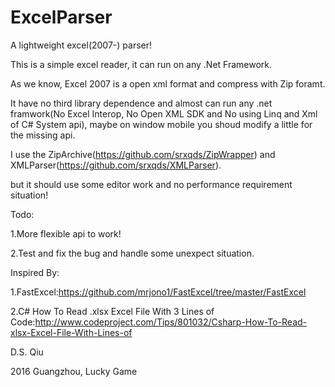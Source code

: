 # ExcelParser
A lightweight excel(2007-) parser!

This is a simple excel reader, it can run on any .Net Framework.

As we know, Excel 2007 is a open xml format and compress with Zip foramt.

It have no third library dependence and almost can run any .net framwork(No Excel Interop, No Open XML SDK
and No using Linq and Xml of C# System api), 
maybe on window mobile you shoud modify a little for the missing api.

I use the ZipArchive(https://github.com/srxqds/ZipWrapper) and XMLParser(https://github.com/srxqds/XMLParser).


but it should use some editor work and no performance requirement situation!


Todo:

1.More flexible api to work!

2.Test and fix the bug and handle some unexpect situation.

Inspired By:

1.FastExcel:https://github.com/mrjono1/FastExcel/tree/master/FastExcel

2.C# How To Read .xlsx Excel File With 3 Lines of Code:http://www.codeproject.com/Tips/801032/Csharp-How-To-Read-xlsx-Excel-File-With-Lines-of


D.S. Qiu

2016 Guangzhou, Lucky Game



